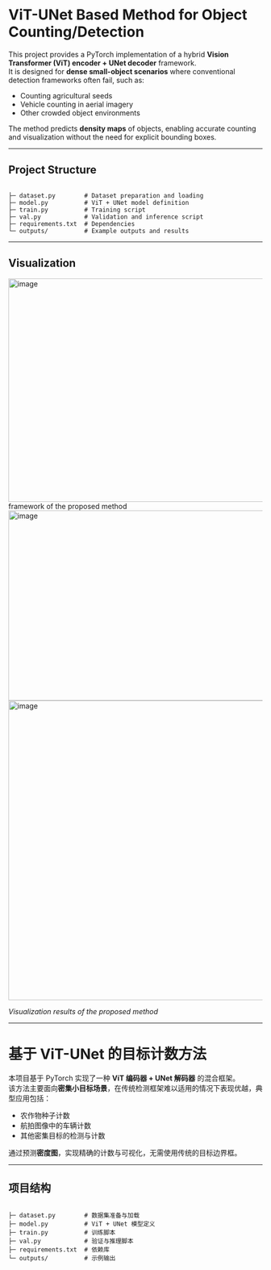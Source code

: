 # ViT-UNet Based Method for Object Counting/Detection

This project provides a PyTorch implementation of a hybrid **Vision Transformer (ViT) encoder + UNet decoder** framework.  
It is designed for **dense small-object scenarios** where conventional detection frameworks often fail, such as:

- Counting agricultural seeds  
- Vehicle counting in aerial imagery  
- Other crowded object environments  

The method predicts **density maps** of objects, enabling accurate counting and visualization without the need for explicit bounding boxes.

---

## Project Structure
```

├─ dataset.py        # Dataset preparation and loading
├─ model.py          # ViT + UNet model definition
├─ train.py          # Training script
├─ val.py            # Validation and inference script
├─ requirements.txt  # Dependencies
└─ outputs/          # Example outputs and results

```

---

## Visualization
<img width="1025" height="443" alt="image" src="https://github.com/user-attachments/assets/16fa10ea-27b0-42a7-8640-d334c9a49316" />
framework of the proposed method

<img width="1816" height="377" alt="image" src="https://github.com/user-attachments/assets/3f83c0e6-c6b8-4fda-9605-4640b2466124" />  
<img width="948" height="594" alt="image" src="https://github.com/user-attachments/assets/c8997cab-ddfa-4879-b8d4-a7b9a1bed06e" />  

*Visualization results of the proposed method*

---

# 基于 ViT-UNet 的目标计数方法

本项目基于 PyTorch 实现了一种 **ViT 编码器 + UNet 解码器** 的混合框架。  
该方法主要面向**密集小目标场景**，在传统检测框架难以适用的情况下表现优越，典型应用包括：

- 农作物种子计数  
- 航拍图像中的车辆计数  
- 其他密集目标的检测与计数  

通过预测**密度图**，实现精确的计数与可视化，无需使用传统的目标边界框。

---

## 项目结构
```

├─ dataset.py        # 数据集准备与加载
├─ model.py          # ViT + UNet 模型定义
├─ train.py          # 训练脚本
├─ val.py            # 验证与推理脚本
├─ requirements.txt  # 依赖库
└─ outputs/          # 示例输出


